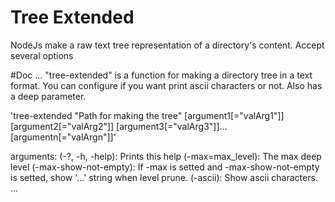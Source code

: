 # Tree Extended
NodeJs make a raw text tree representation of a directory's content. Accept several options

#Doc
...
"tree-extended" is a function for making a directory tree in a text format. You can configure if you want print ascii characters or not. Also has a deep parameter.
    
'tree-extended "Path for making the tree" [argument1[="valArg1"]] [argument2[="valArg2"]] [argument3[="valArg3"]]...[argumentn[="valArgn"]]'

arguments:
    (-?, -h, -help): Prints this help
    (-max=max_level): The max deep level
    (-max-show-not-empty): If -max is setted and -max-show-not-empty is setted, show '...' string when level prune.
    (-ascii): Show ascii characters.
...
